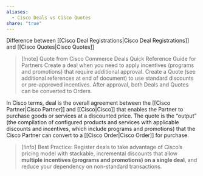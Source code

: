 ```yaml
---
aliases:
  - Cisco Deals vs Cisco Quotes
share: "true"
---
```


Difference between [[Cisco Deal Registrations|Cisco Deal Registrations]] and [[Cisco Quotes|Cisco Quotes]]

>[!note] Quote from Cisco Commerce Deals Quick Reference Guide for Partners
>Create a deal when you need to apply incentives (programs and promotions) that require additional approval. Create a Quote (see additional references at end of document) to use standard discounts or pre-approved incentives. After approval, both Deals and Quotes can be converted to Orders.

In Cisco terms, deal is the overall agreement between the [[Cisco Partner|Cisco Partner]] and [[Cisco|Cisco]] that enables the Partner to purchase goods or services at a discounted price. 
The quote is the “output” (the compilation of configured products and services with applicable discounts and incentives, which include programs and promotions) that the Cisco Partner can convert to a [[Cisco Order|Cisco Order]] for purchase.

>[!info] Best Practice: 
>Register deals to take advantage of Cisco’s pricing model with stackable, incremental discounts that allow **multiple incentives (programs and promotions) on a single deal**, and reduce your dependency on non-standard transactions.


